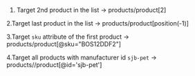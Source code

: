 1. Target 2nd product in the list
-> products/product[2]

2.Target last product in the list
-> products/product[position(-1)]

3.Target `sku` attribute of the first product
-> products/product[@sku="BOS12DDF2"]

4.Target all products with manufacturer id `sjb-pet`
-> products//product[@id='sjb-pet']